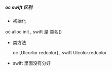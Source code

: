 ##### oc swift 区别
- 初始化
 
 oc alloc init   ,  swift 是 类名()

- 类方法

  oc [UIcorlor redcolor] , swift UIcolor.redcolor

 
- swift 里面没有分好 